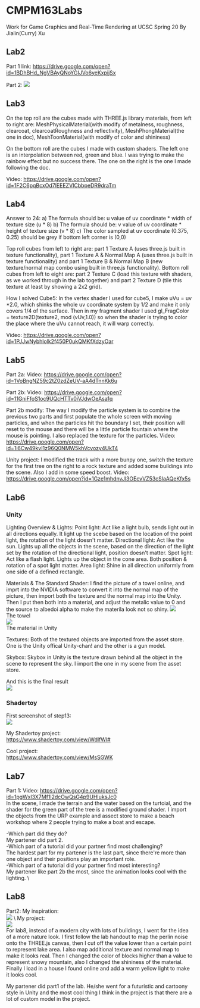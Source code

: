 # CMPM163Labs
Work for Game Graphics and Real-Time Rendering at UCSC Spring 20
By Jialin(Curry) Xu

## Lab2
Part 1 link: https://drive.google.com/open?id=1BDhBHd_NgVBAyQNoYGIJVo6yeKxpijSx

Part 2: 
![](lab2/part2.png)

## Lab3
On the top roll are the cubes made with THREE.js library materials, from left to right are: MeshPhysicalMaterial(with modify of metalness, roughness, clearcoat, clearcoatRoughness and reflectivity), MeshPhongMaterial(the one in doc), MeshToonMaterial(with modify of color and shininess)

On the bottom roll are the cubes I made with custom shaders. The left one is an interpolation between red, green and blue. I was trying to make the rainbow effect but no success there. The one on the right is the one I made following the doc.

Video: https://drive.google.com/open?id=1F2C6pqBcxOd7lEEEZVICbbpeDR9draTm

## Lab4
Answer to 24:
a) The formula should be: u value of uv coordinate * width of texture size (u * 8) 
b) The formula should be: v value of uv coordinate * height of texture size (v * 8) 
c) The color sampled at uv coordinate (0.375, 0.25) should be grey if bottom left corner is (0,0)

Top roll cubes from left to right are: part 1 Texture A (uses three.js built in texture functionality), part 1 Texture A & Normal Map A (uses three.js built in texture functionality) and part 1 Texture B & Normal Map B (new texture/normal map combo using built in three.js functionality).
Bottom roll cubes from left to eight are: part 2 Texture C (load this texture with shaders, as we worked through in the lab together) and part 2 Texture D (tile this texture at least by showing a 2x2 grid).

How I solved Cube5: 
In the vertex shader I used for cube5, I make uVu = uv *2.0, which shinks the whole uv coordinate system by 1/2 and make it only covers 1/4 of the surface. Then in my fragment shader I used gl_FragColor = texture2D(texture2, mod (vUv,1.0)) so when the shader is trying to color the place where the uVu cannot reach, it will warp correctly.

Video: https://drive.google.com/open?id=1PJJwNybhlolk2f450P0ukQMKfXdzyOar

## Lab5 
Part 2a: 
Video: https://drive.google.com/open?id=1VoBngNZ59c2tZ0zdZeUV-aA4dTnnKk6u

Part 2b:
Video: https://drive.google.com/open?id=11GniFfoS1oc9UQcHTTv0iVJdwOeAsa1q

Part 2b modify:
The way I modify the particle system is to combine the previous two parts and first populate the whole screen with moving particles, and when the particles hit the boundary I set, their position will reset to the mouse and there will be a little particle fountain where the mouse is pointing. I also replaced the texture for the particles.
Video: https://drive.google.com/open?id=1i6Cw49kvI1z96Q0NMW5khVcvozy4UkT4

Unity project:
I modified the track with a more bunpy one, switch the texture for the first tree on the right to a rock texture and added some buildings into the scene. Also I add in some speed boost.
Video: https://drive.google.com/open?id=1Gze1mhdnvJl3OEcvVZ53cSlaAQeKfx5s

## Lab6
### Unity
Lighting Overview & Lights:
Point light: Act like a light bulb, sends light out in all directions equally. It light up the scebe based on the location of the point light, the rotation of the light doesn't matter. 
Directional light: Act like the sun. Lights up all the objects in the scene, based on the direction of the light set by the rotation of the directional light, position doesn't matter. 
Spot light:  Act like a flash light. Lights up the object in the cone area. Both position & rotation of a spot light matter.
Area light: Shine in all direction uniformly from one side of a defined rectangle. 

Materials & The Standard Shader:
I find the picture of a towel online, and imprt into the NVIDIA software to convert it into the normal map of the picture, then import both the texture and the normal map into the Unity. Then I put then both into a material, and adjust the metalic value to 0 and the source to albedoi alpha to make the materila look not so shiny. 
![](lab6/towel.jpg)\
The towel\
![](lab6/material.png)\
The material in Unity

Textures:
Both of the textured objects are imported from the asset store. One is the Unity offical Unity-chan! and the other is a gun model. 

Skybox:
Skybox in Unity is the texture drawn behind all the object in the scene to represent the sky. I import the one in my scene from the asset store.

And this is the final result\
![](lab6/unity_shot.png)

### Shadertoy
First screenshot of step13:\
![](lab6/shadertoy.png)

My Shadertoy project:\
https://www.shadertoy.com/view/WdlfWl#

Cool project:\
https://www.shadertoy.com/view/MsSGWK

## Lab7 
Part 1:
Video: https://drive.google.com/open?id=1pgWxl3X7Mf1l2dcOwQsG4p9UHIuksJc0 \
In the scene, I made the terrain and the water based on the turtoial, and the shader for the green part of the tree is a modified ground shader. I import the objects from the URP example and assect store to make a beach workshop where 2 people trying to make a boat and escape. 

-Which part did they do? \
My partener did part 2. \
-Which part of a tutorial did your partner find most challenging? \
The hardest part for my partener is the last part, since there're more than one object and their positions play an important role. \
-Which part of a tutorial did your partner find most interesting? \
My partener like part 2b the most, since the animation looks cool with the lighting. \

## Lab8
Part2:
My inspiration: \
![](lab8/inspiration.jpg) \ 
My project: \
![](lab8/lab8.png) \
For lab8, instead of a modern city with lots of buildings, I went for the idea of a more nature look. I first follow the lab handout to map the perlin noise onto the THREE.js canvas, then I cut off the value lower than a certain point to represent lake area. I also map additional texture and normal map to make it looks real. Then I changed the color of blocks higher than a value to represent snowy mountain, also I changed the shininess of the material. Finally I load in a house I found online and add a warm yellow light to make it looks cool.

My partener did part1 of the lab. He/she went for a futuristic and cartoony style in Unity and the most cool thing I think in the project is that there are a lot of custom model in the project.